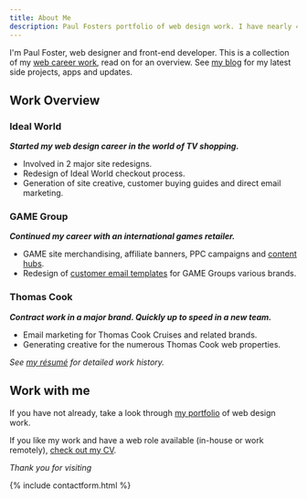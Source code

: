 ```yaml
---
title: About Me
description: Paul Fosters portfolio of web design work. I have nearly 4 years commercial front-end web design experience for some well known brands.
---
```


I'm Paul Foster, web designer and front-end developer. This is a collection of my [web career work](/work/), read on for an overview. See [my blog](/blog/) for my latest side projects, apps and updates.

## Work Overview

### Ideal World

_**Started my web design career in the world of TV shopping.**_

*	Involved in 2 major site redesigns.
*	Redesign of Ideal World checkout process.
*	Generation of site creative, customer buying guides and direct email marketing.

### GAME Group

_**Continued my career with an international games retailer.**_

*	GAME site merchandising, affiliate banners, PPC campaigns and [content hubs](/work/nintendo-hub/).
*	Redesign of  [customer email templates](/work/email-templates/) for GAME Groups various brands.
	
### Thomas Cook

_**Contract work in a major brand. Quickly up to speed in a new team.**_

*	Email marketing for Thomas Cook Cruises and related brands.
*	Generating creative for the numerous Thomas Cook web properties.

_See [my résumé](/cv/) for detailed work history._

## Work with me

If you have not already, take a look through [my portfolio](/work/) of web design work.

If you like my work and have a web role available (in-house or work remotely), [check out my CV](/cv/).

_Thank you for visiting_

{% include contactform.html %}
